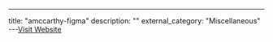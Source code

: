 ---
title: "amccarthy-figma"
description: ""
external_category: "Miscellaneous"
---[Visit Website](https://github.com/amccarthy-figma)

